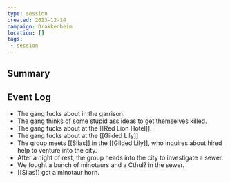 ```yaml
---
type: session
created: 2023-12-14
campaign: Drakkenheim
location: []
tags:
 - session
---
```



## Summary

## Event Log

- The gang fucks about in the garrison.
- The gang thinks of some stupid ass ideas to get themselves killed.
- The gang fucks about at the [[Red Lion Hotel]].
- The gang fucks about at the [[Gilded Lily]]
- The group meets [[Silas]] in the [[Gilded Lily]], who inquires about hired help to venture into the city.
- After a night of rest, the group heads into the city to investigate a sewer.
- We fought a bunch of minotaurs and a Cthul? in the sewer.
- [[Silas]] got a minotaur horn.
